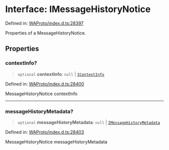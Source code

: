 # Interface: IMessageHistoryNotice

Defined in: [WAProto/index.d.ts:28397](https://github.com/Fokusdotid/bail/blob/fcd0cec6f26de1fb545eb2e03fa5c63fbad99d3d/WAProto/index.d.ts#L28397)

Properties of a MessageHistoryNotice.

## Properties

### contextInfo?

> `optional` **contextInfo**: `null` \| [`IContextInfo`](../../../interfaces/IContextInfo.md)

Defined in: [WAProto/index.d.ts:28400](https://github.com/Fokusdotid/bail/blob/fcd0cec6f26de1fb545eb2e03fa5c63fbad99d3d/WAProto/index.d.ts#L28400)

MessageHistoryNotice contextInfo

***

### messageHistoryMetadata?

> `optional` **messageHistoryMetadata**: `null` \| [`IMessageHistoryMetadata`](IMessageHistoryMetadata.md)

Defined in: [WAProto/index.d.ts:28403](https://github.com/Fokusdotid/bail/blob/fcd0cec6f26de1fb545eb2e03fa5c63fbad99d3d/WAProto/index.d.ts#L28403)

MessageHistoryNotice messageHistoryMetadata
